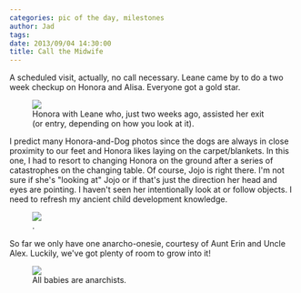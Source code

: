 ```yaml
---
categories: pic of the day, milestones 
author: Jad
tags: 
date: 2013/09/04 14:30:00
title: Call the Midwife
---
```


A scheduled visit, actually, no call necessary.  Leane came by to do a two week checkup on Honora and Alisa.  Everyone got a gold star. 

<figure>
<img src="/img/img_2020_medium.jpg" />
<figcaption>Honora with Leane who, just two weeks ago, assisted her exit (or entry, depending on how you look at it).</figcaption>
</figure>

I predict many Honora-and-Dog photos since the dogs are always in close proximity to our feet and Honora likes laying on the carpet/blankets.  In this one, I had to resort to changing Honora on the ground after a series of catastrophes on the changing table.  Of course, Jojo is right there.  I'm not sure if she's "looking at" Jojo or if that's just the direction her head and eyes are pointing.  I haven't seen her intentionally look at or follow objects.  I need to refresh my ancient child development knowledge.    
<figure>
<img src="/img/img_2644_medium.jpg" />
<figcaption>.</figcaption>
</figure>

So far we only have one anarcho-onesie, courtesy of Aunt Erin and Uncle Alex.  Luckily, we've got plenty of room to grow into it!

<figure>
<img src="/img/img_2034_medium.jpg" />
<figcaption>All babies are anarchists.</figcaption>
</figure>
